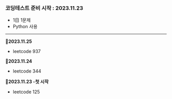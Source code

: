 ### 코딩테스트 준비 시작 : 2023.11.23
- 1日 1문제
- Python 사용

---
**📌2023.11.25**
- leetcode 937

**📌2023.11.24**
- leetcode 344

**📌2023.11.23 -첫 시작**
- leetcode 125
